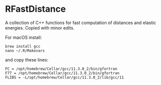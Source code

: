 # RFastDistance

A collection of C++ functions for fast computation of distances and elastic energies. Copied with minor edits.



For macOS install: 


```
brew install gcc
nano ~/.R/Makevars 
```
and copy these lines:
```
FC = /opt/homebrew/Cellar/gcc/11.3.0_2/bin/gfortran
F77 = /opt/homebrew/Cellar/gcc/11.3.0_2/bin/gfortran
FLIBS = -L/opt/homebrew/Cellar/gcc/11.3.0_2/lib/gcc/11
```
